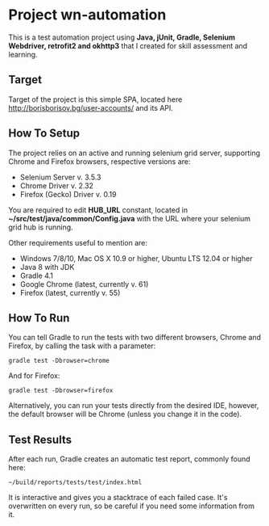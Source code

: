 # Project wn-automation

This is a test automation project using **Java, jUnit, Gradle, Selenium Webdriver, retrofit2 and okhttp3** that I created for skill assessment and learning.

## Target

Target of the project is this simple SPA, located here http://borisborisov.bg/user-accounts/ and its API.

## How To Setup

The project relies on an active and running selenium grid server, supporting Chrome and Firefox browsers, respective versions are:
* Selenium Server v. 3.5.3
* Chrome Driver v. 2.32
* Firefox (Gecko) Driver v. 0.19

You are required to edit **HUB_URL** constant, located in **~/src/test/java/common/Config.java** with the URL where your selenium grid hub is running.

Other requirements useful to mention are: 
* Windows 7/8/10, Mac OS X 10.9 or higher, Ubuntu LTS 12.04 or higher
* Java 8 with JDK
* Gradle 4.1
* Google Chrome (latest, currently v. 61)
* Firefox (latest, currently v. 55)

## How To Run

You can tell Gradle to run the tests with two different browsers, Chrome and Firefox, by calling the task with a parameter:
```
gradle test -Dbrowser=chrome
```
And for Firefox:
```
gradle test -Dbrowser=firefox
```
Alternatively, you can run your tests directly from the desired IDE, however, the default browser will be Chrome (unless you change it in the code).

## Test Results

After each run, Gradle creates an automatic test report, commonly found here: 
```
~/build/reports/tests/test/index.html
```
It is interactive and gives you a stacktrace of each failed case. It's overwritten on every run, so be careful if you need some information from it.
